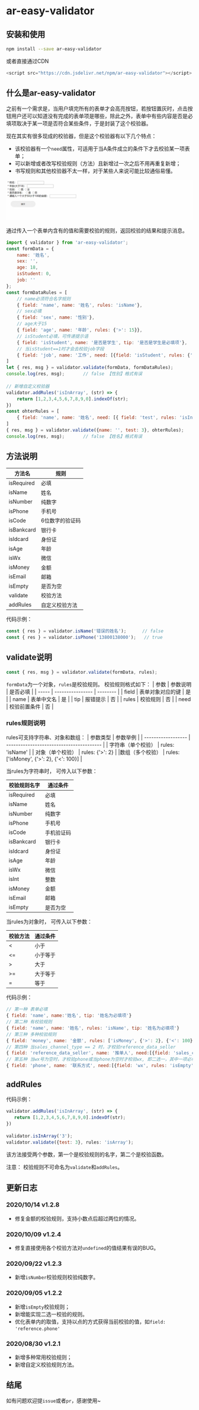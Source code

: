 # ar-easy-validator

## 安装和使用

```bash
npm install --save ar-easy-validator
```

或者直接通过CDN

```js
<script src="https://cdn.jsdelivr.net/npm/ar-easy-validator"></script>
```

## 什么是ar-easy-validator
之前有一个需求是，当用户填完所有的表单才会高亮按钮，若按钮置灰时，点击按钮用户还可以知道没有完成的表单项是哪些，除此之外，表单中有些内容是否是必填项取决于某一项是否符合某些条件，于是封装了这个校验器。

现在其实有很多现成的校验器，但是这个校验器有以下几个特点：
- 该校验器有一个`need`属性，可适用于当A条件成立的条件下才去校验某一项表单；
- 可以新增或者改写校验规则（方法）且新增过一次之后不用再重复新增；
- 书写规则和其他校验器不太一样，对于某些人来说可能比较通俗易懂。

![demo](https://github.com/Middletwo-Kid/ar-easy-validator/blob/master/public/demo.gif)

通过传入一个表单内含有的值和需要校验的规则，返回校验的结果和提示消息。

```js
import { validator } from 'ar-easy-validator';
const formData = {
    name: '姓名',
    sex: '',
    age: 18,
    isStudent: 0,
    job: ''
};
const formDataRules = [
    // name必须符合名字规则
    { field: 'name', name: '姓名', rules: 'isName'},
    // sex必填
    { field: 'sex', name: '性别'},
    // age大于15
    { field: 'age', name: '年龄', rules: {'>': 15}},
    // isStudent必填，可传递提示语
    { field: 'isStudent', name: '是否是学生', tip: '是否是学生是必填项'},
    // 当isStudent==1时才会去校验job字段
    { field: 'job', name: '工作', need: [{field: 'isStudent', rules: {'==': 0}}]}
]
let { res, msg } = validator.validate(formData, formDataRules);
console.log(res, msg);       // false 【性别】格式有误

// 新增自定义校验器
validator.addRules('isInArray', (str) => {
    return [1,2,3,4,5,6,7,8,9,0].indexOf(str);
})
const ohterRules = [
    { field: 'name', name: '姓名', need: [{ field: 'test', rules: 'isInArray'}]}
]
{ res, msg } = validator.validate({name: '', test: 3}, ohterRules);
console.log(res, msg);       // false 【姓名】格式有误
```

## 方法说明

| 方法名     | 规则            |
| ---------- | --------------- |
| isRequired | 必填            |
| isName     | 姓名            |
| isNumber   | 纯数字           |
| isPhone    | 手机号          |
| isCode     | 6位数字的验证码 |
| isBankcard | 银行卡          |
| isIdcard   | 身份证          |
| isAge      | 年龄            |
| isWx       | 微信            |
| isMoney    | 金额            |
| isEmail    | 邮箱            |
| isEmpty    | 是否为空         |
| validate   | 校验方法        |
| addRules   | 自定义校验方法        |

代码示例：
```js
const { res } = validator.isName('错误的姓名');      // false
const { res } = validator.isPhone('13800138000');   // true
```

## validate说明

```js
const { res, msg } = validator.validate(formData, rules);
```
`formData`为一个对象，`rules`是校验规则。 校验规则格式如下：
| 参数  | 参数说明         | 是否必填 |
| ----- | ---------------- | -------- |
| field | 表单对象对应的键 | 是       |
| name  | 表单中文名       | 是       |
| tip   | 报错提示         | 否       |
| rules | 校验规则         | 否       |
| need  | 校验前置条件     | 否       |

### rules规则说明

rules可支持字符串、对象和数组：
| 参数类型           | 参数举例                                 |
| ------------------ | ---------------------------------------- |
| 字符串（单个校验） | rules: 'isName'                          |
| 对象（单个校验）   | rules: {'>': 2}                          |
|数组（多个校验）   | rules: ['isMoney', {'>': 2}, {'<': 100}] |

当rules为字符串时， 可传入以下参数：

| 校验规则名字 | 通过条件   |
| ------------ | ---------- |
| isRequired   | 必填       |
| isName       | 姓名       |
| isNumber   | 纯数字       |
| isPhone      | 手机号     |
| isCode       | 手机验证码 |
| isBankcard   | 银行卡     |
| isIdcard     | 身份证     |
| isAge        | 年龄       |
| isWx         | 微信       |
| isInt        | 整数       |
| isMoney      | 金额       |
| isEmail      | 邮箱       |
| isEmpty      | 是否为空   |

当rules为对象时， 可传入以下参数：

| 校验方法 | 通过条件 |
| -------- | -------- |
| <        | 小于     |
| <=       | 小于等于 |
| >        | 大于     |
| >=       | 大于等于 |
| =        | 等于     |

代码示例：
```js
// 第一种 表单必填
{ field: 'name', name:'姓名', tip: '姓名为必填项'}
// 第二种 有校验规则
{ field: 'name', name: '姓名', rules: 'isName', tip: '姓名为必填项'}
// 第三种 多种校验规则
{ field: 'money', name: '金额', rules: ['isMoney', {'>': 2}, {'<': 100}], tip: '金额不能为空，且必须大于2小于100'}
// 第四种 当sales_channel_type == 2 时，才校验reference_data_seller
{ field: 'reference_data_seller', name: '推单人', need:[{field: 'sales_channel_type', rules: {'=': 2}}] },
// 第五种 当wx号为空时，才校验phone或当phone为空时才校验wx, 即二选一，其中一项必填
{ field: 'phone', name: '联系方式', need:[{field: 'wx', rules: 'isEmpty'}] },
```

## addRules

代码示例：

```js
validator.addRules('isInArray', (str) => {
   return [1,2,3,4,5,6,7,8,9,0].indexOf(str);
})

validator.isInArray('3');
validator.validate({test: 3}, rules: 'isArray');
```

该方法接受两个参数，第一个是校验规则的名字，第二个是校验函数。

注意： 校验规则不可命名为`validate`和`addRules`。

## 更新日志
### 2020/10/14 v1.2.8
- 修复金额的校验规则，支持小数点后超过两位的情况。

### 2020/10/09 v1.2.4
- 修复直接使用各个校验方法对`undefined`的值结果有误的BUG。

### 2020/09/22 v1.2.3
- 新增`isNumber`校验规则校验纯数字。

### 2020/09/05 v1.2.2
- 新增`isEmpty`校验规则；
- 新增能实现二选一校验的规则。
- 优化表单内的取值，支持以点的方式获得当前校验的值，如`field: 'reference.phone'`

### 2020/08/30 v1.2.1
- 新增多种常用校验规则；
- 新增自定义校验规则方法。

## 结尾

如有问题欢迎提`issue`或者`pr`，感谢使用~
